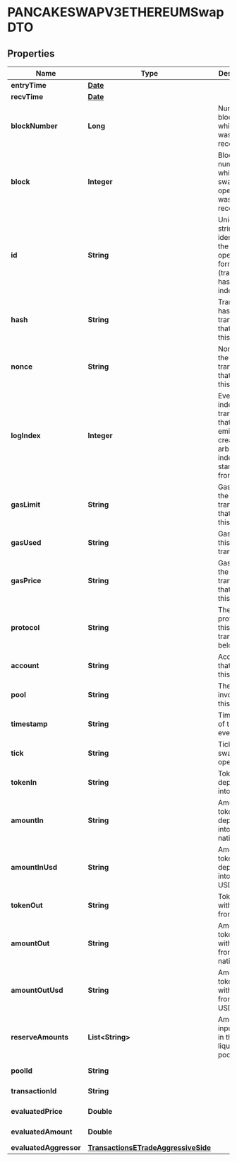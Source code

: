 

# PANCAKESWAPV3ETHEREUMSwapDTO

## Properties

Name | Type | Description | Notes
------------ | ------------- | ------------- | -------------
**entryTime** | [**Date**](Date.md) |  |  [optional]
**recvTime** | [**Date**](Date.md) |  |  [optional]
**blockNumber** | **Long** | Number of block in which entity was recorded. |  [optional]
**block** | **Integer** | Block number in which the swap operation was recorded. |  [optional]
**id** | **String** | Unique string identifier of the swap operation, format: (transaction hash)-(log index). |  [optional]
**hash** | **String** | Transaction hash of the transaction that emitted this event. |  [optional]
**nonce** | **String** | Nonce of the transaction that emitted this event. |  [optional]
**logIndex** | **Integer** | Event log index. For transactions that don&#39;t emit event, create arbitrary index starting from 0. |  [optional]
**gasLimit** | **String** | Gas limit of the transaction that emitted this event. |  [optional]
**gasUsed** | **String** | Gas used in this transaction. |  [optional]
**gasPrice** | **String** | Gas price of the transaction that emitted this event. |  [optional]
**protocol** | **String** | The protocol this transaction belongs to. |  [optional]
**account** | **String** | Account that emitted this event. |  [optional]
**pool** | **String** | The pool involving this event. |  [optional]
**timestamp** | **String** | Timestamp of this event. |  [optional]
**tick** | **String** | Tick of the swap operation. |  [optional]
**tokenIn** | **String** | Token deposited into pool. |  [optional]
**amountIn** | **String** | Amount of token deposited into pool in native units. |  [optional]
**amountInUsd** | **String** | Amount of token deposited into pool in USD. |  [optional]
**tokenOut** | **String** | Token withdrawn from pool. |  [optional]
**amountOut** | **String** | Amount of token withdrawn from pool in native units. |  [optional]
**amountOutUsd** | **String** | Amount of token withdrawn from pool in USD. |  [optional]
**reserveAmounts** | **List&lt;String&gt;** | Amount of input tokens in the liquidity pool. |  [optional]
**poolId** | **String** |  |  [optional] [readonly]
**transactionId** | **String** |  |  [optional] [readonly]
**evaluatedPrice** | **Double** |  |  [optional] [readonly]
**evaluatedAmount** | **Double** |  |  [optional] [readonly]
**evaluatedAggressor** | [**TransactionsETradeAggressiveSide**](TransactionsETradeAggressiveSide.md) |  |  [optional]




